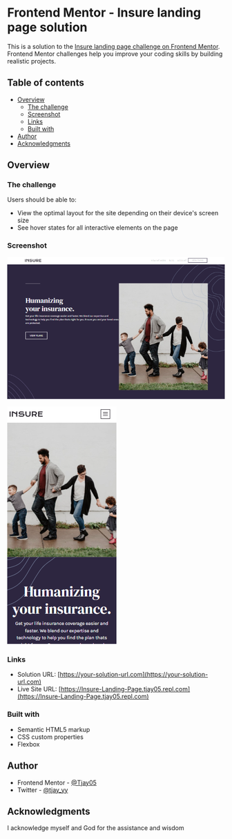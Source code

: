 # Frontend Mentor - Insure landing page solution

This is a solution to the [Insure landing page challenge on Frontend Mentor](https://www.frontendmentor.io/challenges/insure-landing-page-uTU68JV8). Frontend Mentor challenges help you improve your coding skills by building realistic projects. 

## Table of contents

- [Overview](#overview)
  - [The challenge](#the-challenge)
  - [Screenshot](#screenshot)
  - [Links](#links)
  - [Built with](#built-with)
- [Author](#author)
- [Acknowledgments](#acknowledgments)

## Overview

### The challenge

Users should be able to:

- View the optimal layout for the site depending on their device's screen size
- See hover states for all interactive elements on the page

### Screenshot

![](./images/Desktop%20View.png)

![](./images/Mobile%20View.png)

### Links

- Solution URL: [https://your-solution-url.com](https://your-solution-url.com)
- Live Site URL: [https://Insure-Landing-Page.tjay05.repl.com](https://Insure-Landing-Page.tjay05.repl.com)

### Built with

- Semantic HTML5 markup
- CSS custom properties
- Flexbox

## Author
- Frontend Mentor - [@Tjay05](https://www.frontendmentor.io/profile/@Tjay05)
- Twitter - [@tjay_yy](https://www.twitter.com/@tjay_yy)

## Acknowledgments

I acknowledge myself and God for the assistance and wisdom